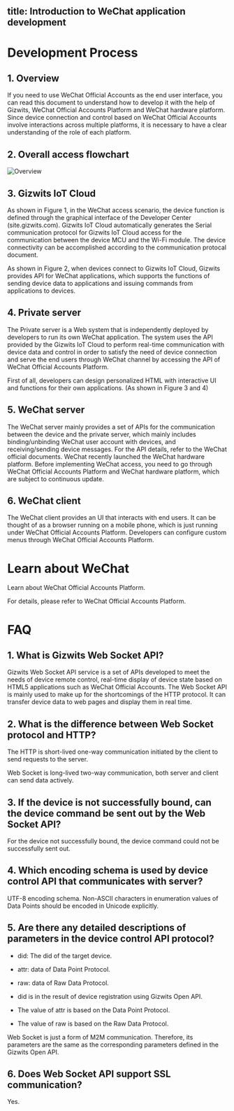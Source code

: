 title: Introduction to WeChat application development
---

# Development Process

## 1. Overview

If you need to use WeChat Official Accounts as the end user interface, you can read this document to understand how to develop it with the help of Gizwits, WeChat Official Accounts Platform and WeChat hardware platform. Since device connection and control based on WeChat Official Accounts involve interactions across multiple platforms, it is necessary to have a clear understanding of the role of each platform.  

## 2. Overall access flowchart

![Overview](/assets/en-us/AppDev/WeChatIntro/11.png)
 
## 3. Gizwits IoT Cloud

As shown in Figure 1, in the WeChat access scenario, the device function is defined through the graphical interface of the Developer Center (site.gizwits.com). Gizwits IoT Cloud automatically generates the Serial communication protocol for Gizwits IoT Cloud access for the communication between the device MCU and the Wi-Fi module. The device connectivity can be accomplished according to the communication protocal document.

As shown in Figure 2, when devices connect to Gizwits IoT Cloud, Gizwits provides API for WeChat applications, which supports the functions of sending device data to applications and issuing commands from applications to devices.

## 4. Private server

The Private server is a Web system that is independently deployed by developers to run its own WeChat application. The system uses the API provided by the Gizwits IoT Cloud to perform real-time communication with device data and control in order to satisfy the need of device connection and serve the end users through WeChat channel by accessing the API of WeChat Official Accounts Platform. 

First of all, developers can design personalized HTML with interactive UI and functions for their own applications. (As shown in Figure 3 and 4)

## 5. WeChat server

The WeChat server mainly provides a set of APIs for the communication between the device and the private server, which mainly includes binding/unbinding WeChat user account with devices, and receiving/sending device messages. For the API details, refer to the WeChat official documents. WeChat recently launched the WeChat hardware platform. Before implementing WeChat access, you need to go through WeChat Official Accounts Platform and WeChat hardware platform, which are subject to continuous update.

## 6. WeChat client

The WeChat client provides an UI that interacts with end users. It can be thought of as a browser running on a mobile phone, which is just running under WeChat Official Accounts Platform. Developers can configure custom menus through WeChat Official Accounts Platform.

# Learn about WeChat

Learn about WeChat Official Accounts Platform.

For details, please refer to WeChat Official Accounts Platform.

# FAQ

## 1. What is Gizwits Web Socket API?

Gizwits Web Socket API service is a set of APIs developed to meet the needs of device remote control, real-time display of device state based on HTML5 applications such as WeChat Official Accounts. The Web Socket API is mainly used to make up for the shortcomings of the HTTP protocol. It can transfer device data to web pages and display them in real time.

## 2. What is the difference between Web Socket protocol and HTTP?

The HTTP is short-lived one-way communication initiated by the client to send requests to the server.

Web Socket is long-lived two-way communication, both server and client can send data actively.

## 3. If the device is not successfully bound, can the device command be sent out by the Web Socket API?

For the device not successfully bound, the device command could not be successfully sent out.

## 4. Which encoding schema is used by device control API that communicates with server?

UTF-8 encoding schema. Non-ASCII characters in enumeration values of Data Points should be encoded in Unicode explicitly. 

## 5. Are there any detailed descriptions of parameters in the device control API protocol?

* did: The did of the target device. 
* attr: data of Data Point Protocol. 
* raw: data of Raw Data Protocol.

* did is in the result of device registration using Gizwits Open API.
* The value of attr is based on the Data Point Protocol.
* The value of raw is based on the Raw Data Protocol.

Web Socket is just a form of M2M communication. Therefore, its parameters are the same as the corresponding parameters defined in the Gizwits Open API. 

## 6. Does Web Socket API support SSL communication?

Yes.
